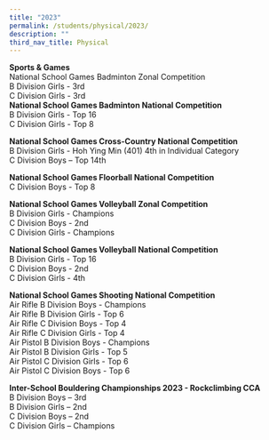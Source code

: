 ```yaml
---
title: "2023"
permalink: /students/physical/2023/
description: ""
third_nav_title: Physical
---
```

**Sports &amp; Games**<br>
National School Games Badminton Zonal Competition<br>
B Division Girls - 3rd<br>
C Division Girls - 3rd<br>
**National School Games Badminton National Competition**<br>
B Division Girls - Top 16<br>
C Division Girls - Top 8<br>

**National School Games Cross-Country National Competition**<br>
B Division Girls - Hoh Ying Min (401) 4th in Individual Category<br>
C Division Boys – Top 14th   <br>

**National School Games Floorball National Competition**<br>
C Division Boys - Top 8<br>

**National School Games Volleyball Zonal Competition**<br>
B Division Girls - Champions<br>
C Division Boys - 2nd <br>
C Division Girls - Champions<br>

**National School Games Volleyball National Competition**<br>
B Division Girls - Top 16<br>
C Division Boys - 2nd <br>
C Division Girls - 4th <br>

**National School Games Shooting National Competition**<br>
Air Rifle B Division Boys - Champions<br>
Air Rifle B Division Girls - Top 6<br>
Air Rifle C Division Boys - Top 4<br>
Air Rifle C Division Girls - Top 4<br>
Air Pistol B Division Boys - Champions<br>
Air Pistol B Division Girls - Top 5<br>
Air Pistol C Division Girls - Top 6<br>
Air Pistol C Division Boys - Top 6<br>

**Inter-School Bouldering Championships 2023 - Rockclimbing CCA**<br>
B Division Boys – 3rd<br>
B Division Girls – 2nd<br>
C Division Boys – 2nd<br>
C Division Girls – Champions<br>